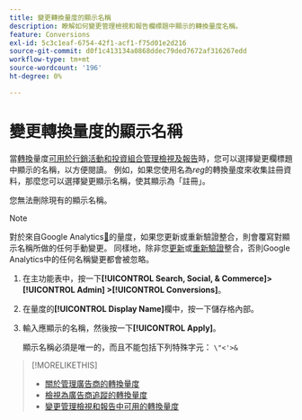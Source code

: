 ```yaml
---
title: 變更轉換量度的顯示名稱
description: 瞭解如何變更管理檢視和報告欄標題中顯示的轉換量度名稱。
feature: Conversions
exl-id: 5c3c1eaf-6754-42f1-acf1-f75d01e2d216
source-git-commit: d0f1c413134a0868ddec79ded7672af316267edd
workflow-type: tm+mt
source-wordcount: '196'
ht-degree: 0%

---
```


# 變更轉換量度的顯示名稱

當[轉換](/help/search-social-commerce/glossary.md#c-d)量度[可用於行銷活動和投資組合管理檢視及報告](conversion-metric-edit-available.md)時，您可以選擇變更欄標題中顯示的名稱，以方便閱讀。 例如，如果您使用名為&#x200B;*reg*&#x200B;的轉換量度來收集註冊資料，那麼您可以選擇變更顯示名稱，使其顯示為「註冊」。

您無法刪除現有的顯示名稱。

>[!NOTE]
>
>對於來自Google Analytics[&#128279;](/help/search-social-commerce/admin/data-sources/data-source-about.md)的量度，如果您更新或重新驗證整合，則會覆寫對顯示名稱所做的任何手動變更。 同樣地，除非您[更新](/help/search-social-commerce/admin/data-sources/data-source-edit.md)或[重新驗證](/help/search-social-commerce/admin/data-sources/data-source-reauthenticate.md)整合，否則Google Analytics中的任何名稱變更都會被忽略。

1. 在主功能表中，按一下&#x200B;**[!UICONTROL Search, Social, & Commerce]> [!UICONTROL Admin] >[!UICONTROL Conversions]**。

1. 在量度的&#x200B;**[!UICONTROL Display Name]**&#x200B;欄中，按一下儲存格內部。

1. 輸入應顯示的名稱，然後按一下&#x200B;**[!UICONTROL Apply]**。

   顯示名稱必須是唯一的，而且不能包括下列特殊字元： `\"<'>&`

>[!MORELIKETHIS]
>
>* [關於管理廣告商的轉換量度](conversion-metric-about.md)
>* [檢視為廣告商追蹤的轉換量度](conversion-metric-view-tracked.md)
>* [變更管理檢視和報告中可用的轉換量度](conversion-metric-edit-available.md)
